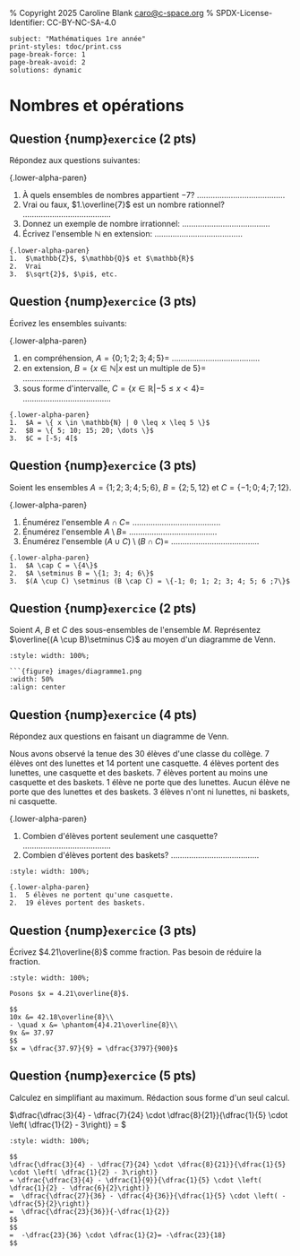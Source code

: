% Copyright 2025 Caroline Blank <caro@c-space.org>
% SPDX-License-Identifier: CC-BY-NC-SA-4.0

```{metadata}
subject: "Mathématiques 1re année"
print-styles: tdoc/print.css
page-break-force: 1
page-break-avoid: 2
solutions: dynamic
```

# Nombres et opérations

## Question {nump}`exercice` (2 pts)

Répondez aux questions suivantes:

{.lower-alpha-paren}
1.  À quels ensembles de nombres appartient $-7$?
    $\dots \dots \dots \dots \dots \dots \dots \dots \dots \dots \dots \dots \dots$
2.  Vrai ou faux, $1.\overline{7}$ est un nombre rationnel?
    $\dots \dots \dots \dots \dots \dots \dots \dots \dots \dots \dots \dots \dots$
3.  Donnez un exemple de nombre irrationnel:
    $\dots \dots \dots \dots \dots \dots \dots \dots \dots \dots \dots \dots \dots$
4.  Écrivez l'ensemble $\mathbb{N}$ en extension:
    $\dots \dots \dots \dots \dots \dots \dots \dots \dots \dots \dots \dots \dots$

```{solution}
{.lower-alpha-paren}
1.  $\mathbb{Z}$, $\mathbb{Q}$ et $\mathbb{R}$
2.  Vrai
3.  $\sqrt{2}$, $\pi$, etc.
```

## Question {nump}`exercice` (3 pts)

Écrivez les ensembles suivants:

{.lower-alpha-paren}
1.  en compréhension, $A = \{0; 1; 2; 3; 4; 5\} =$
    $\dots \dots \dots \dots \dots \dots \dots \dots \dots \dots \dots \dots \dots$
2.  en extension, $B = \{x \in \mathbb{N} | x \textrm{ est un multiple de 5}\} =$
    $\dots \dots \dots \dots \dots \dots \dots \dots \dots \dots \dots \dots \dots$
3.  sous forme d'intervalle, $C = \{x \in \mathbb{R} | -5 \leq x < 4\} =$
    $\dots \dots \dots \dots \dots \dots \dots \dots \dots \dots \dots \dots \dots$

```{solution}
{.lower-alpha-paren}
1.  $A = \{ x \in \mathbb{N} | 0 \leq x \leq 5 \}$
2.  $B = \{ 5; 10; 15; 20; \dots \}$
3.  $C = [-5; 4[$
```

## Question {nump}`exercice` (3 pts)

Soient les ensembles $A= \{1; 2; 3; 4; 5; 6\}$, $B = \{2; 5, 12\}$ et $C = \{-1; 0; 4 ; 7; 12\}$.

{.lower-alpha-paren}
1.  Énumérez l'ensemble $A \cap C =$
    $\dots \dots \dots \dots \dots \dots \dots \dots \dots \dots \dots \dots \dots$
2.  Énumérez l'ensemble $A \setminus B =$
    $\dots \dots \dots \dots \dots \dots \dots \dots \dots \dots \dots \dots \dots$
3.  Énumérez l'ensemble $(A \cup C) \setminus (B \cap C) =$
    $\dots \dots \dots \dots \dots \dots \dots \dots \dots \dots \dots \dots \dots$

```{solution}
{.lower-alpha-paren}
1.  $A \cap C = \{4\}$
2.  $A \setminus B = \{1; 3; 4; 6\}$
3.  $(A \cup C) \setminus (B \cap C) = \{-1; 0; 1; 2; 3; 4; 5; 6 ;7\}$
```

## Question {nump}`exercice` (2 pts)

Soient $A$, $B$ et $C$ des sous-ensembles de l'ensemble $M$. Représentez
$\overline{(A \cup B)\setminus C}$ au moyen d'un diagramme de Venn.

```{jsxgraph} quadrillage1
:style: width: 100%;
```

````{solution}
```{figure} images/diagramme1.png
:width: 50%
:align: center
````

<script type="module">
const {defaults, initBoard, JXG} = await tdoc.import('jsxgraph.js');

const attrs = [defaults, {
    boundingbox: [-16, 16, 16, -16],
    axis: false,
    grid: { theme: 1 },
}];
initBoard('quadrillage1', attrs);
initBoard('quadrillage2', attrs);
initBoard('quadrillage3', [attrs, {boundingbox: [-16, 14, 16, 0]}]);
initBoard('quadrillage4', [attrs, {boundingbox: [-16, 14, 16, -4]}]);
</script>

## Question {nump}`exercice` (4 pts)

Répondez aux questions en faisant un diagramme de Venn.

Nous avons observé la tenue des 30 élèves d'une classe du collège. 7 élèves ont
des lunettes et 14 portent une casquette. 4 élèves portent des lunettes, une
casquette et des baskets. 7 élèves portent au moins une casquette et des
baskets. 1 élève ne porte que des lunettes. Aucun élève ne porte que des
lunettes et des baskets. 3 élèves n'ont ni lunettes, ni baskets, ni casquette.

{.lower-alpha-paren}
1.  Combien d'élèves portent seulement une casquette?
    $\dots \dots \dots \dots \dots \dots \dots \dots \dots \dots \dots \dots \dots$
2.  Combien d'élèves portent des baskets?
    $\dots \dots \dots \dots \dots \dots \dots \dots \dots \dots \dots \dots \dots$

```{jsxgraph} quadrillage2
:style: width: 100%;
```

```{solution}
{.lower-alpha-paren}
1.  5 élèves ne portent qu'une casquette.
2.  19 élèves portent des baskets.
```

## Question {nump}`exercice` (3 pts)

Écrivez $4.21\overline{8}$ comme fraction. Pas besoin de réduire la fraction.

```{jsxgraph} quadrillage3
:style: width: 100%;
```

```{solution}
Posons $x = 4.21\overline{8}$.

$$
10x &= 42.18\overline{8}\\
- \quad x &= \phantom{4}4.21\overline{8}\\
9x &= 37.97
$$
$x = \dfrac{37.97}{9} = \dfrac{3797}{900}$

```

## Question {nump}`exercice` (5 pts)

Calculez en simplifiant au maximum. Rédaction sous forme d'un seul calcul.

$\dfrac{\dfrac{3}{4} - \dfrac{7}{24} \cdot \dfrac{8}{21}}{\dfrac{1}{5} \cdot \left( \dfrac{1}{2} - 3\right)} = $

```{jsxgraph} quadrillage4
:style: width: 100%;
```

```{solution}
$$
\dfrac{\dfrac{3}{4} - \dfrac{7}{24} \cdot \dfrac{8}{21}}{\dfrac{1}{5} \cdot \left( \dfrac{1}{2} - 3\right)}
= \dfrac{\dfrac{3}{4} - \dfrac{1}{9}}{\dfrac{1}{5} \cdot \left( \dfrac{1}{2} - \dfrac{6}{2}\right)}
=  \dfrac{\dfrac{27}{36} - \dfrac{4}{36}}{\dfrac{1}{5} \cdot \left( -\dfrac{5}{2}\right)}
=  \dfrac{\dfrac{23}{36}}{-\dfrac{1}{2}}
$$
$$
=  -\dfrac{23}{36} \cdot \dfrac{1}{2}= -\dfrac{23}{18}
$$
```
